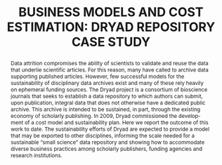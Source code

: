 ---
abstract: 'Data attrition compromises the ability of scientists to validate and reuse
  the data that underlie scientific articles. For this reason, many have called to
  archive data supporting published articles. However, few successful models for the
  sustainability of disciplinary data archives exist and many of these rely heavily
  on ephemeral funding sources.

  The Dryad project is a consortium of bioscience journals that seeks to establish
  a data repository to which authors can submit, upon publication, integral data that
  does not otherwise have a dedicated public archive. This archive is intended to
  be sustained, in part, through the existing economy of scholarly publishing. In
  2009, Dryad commissioned the develop-ment of a cost model and sustainability plan.
  Here we report the outcome of this work to date.

  The sustainability efforts of Dryad are expected to provide a model that may be
  exported to other disciplines, informing the scale needed for a sustainable “small
  science” data repository and showing how to accommodate diverse business practices
  among scholarly publishers, funding agencies and research institutions.'
creators:
- Beagrie, Neil
- Vision, Todd
- Eakin-Richards, Lorraine
date: null
document_url: https://services.phaidra.univie.ac.at/api/object/o:185233/download
grand_parent: iPRES
institutions: []
keywords: []
landing_page_url: https://phaidra.univie.ac.at/o:185233
language: eng
layout: publication
license: GPLv3
notes_url: null
parent: iPRES 2010
presentation_url: null
publication_type: paper
size: 171230
source_name: iPRES
title: 'BUSINESS MODELS AND COST ESTIMATION:  DRYAD REPOSITORY CASE STUDY'
year: 2010
---